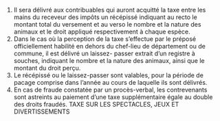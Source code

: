 1) Il sera délivré aux contribuables qui auront acquitté la taxe entre les mains  du  receveur  des  impôts  un  récépissé  indiquant  au  recto  le  montant  total  du versement  et  au  verso  le  nombre  et  la  nature  des  animaux  et  le  droit  appliqué respectivement à chaque espèce.
2) Dans le cas où la perception de la taxe s’effectue par le préposé officiellement
habilité en dehors du chef-lieu de département ou de commune, il est délivré un laissez- passer extrait d’un registre à souches, indiquant le nombre et la nature des animaux, ainsi que le montant du droit perçu.
3) Le récépissé ou le laissez-passer sont valables, pour la période de pacage comprise
dans l’année au cours de laquelle ils sont délivrés.
4) En cas de fraude constatée par un procès-verbal, les contrevenants sont astreints
au paiement d’une taxe supplémentaire égale au double des droits fraudés.
TAXE SUR LES SPECTACLES, JEUX ET DIVERTISSEMENTS